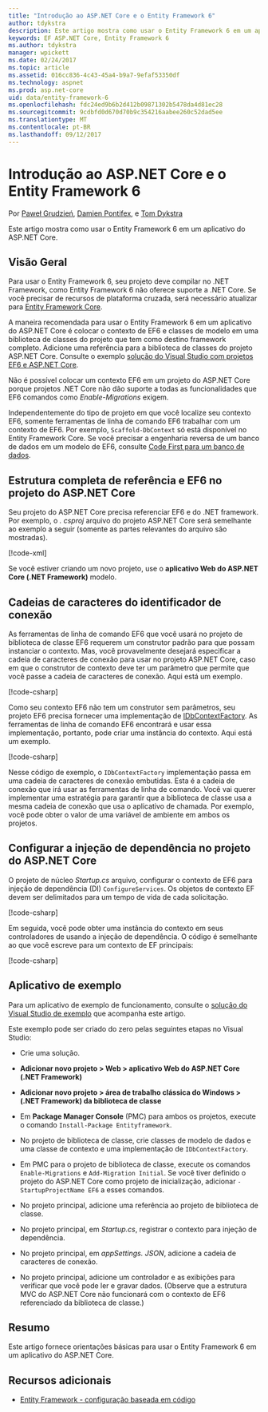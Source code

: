 ```yaml
---
title: "Introdução ao ASP.NET Core e o Entity Framework 6"
author: tdykstra
description: Este artigo mostra como usar o Entity Framework 6 em um aplicativo do ASP.NET Core.
keywords: EF ASP.NET Core, Entity Framework 6
ms.author: tdykstra
manager: wpickett
ms.date: 02/24/2017
ms.topic: article
ms.assetid: 016cc836-4c43-45a4-b9a7-9efaf53350df
ms.technology: aspnet
ms.prod: asp.net-core
uid: data/entity-framework-6
ms.openlocfilehash: fdc24ed9b6b2d412b09871302b5478da4d81ec28
ms.sourcegitcommit: 9cdbfd0d670d70b9c354216aabee260c52dad5ee
ms.translationtype: MT
ms.contentlocale: pt-BR
ms.lasthandoff: 09/12/2017
---
```

# <a name="getting-started-with-aspnet-core-and-entity-framework-6"></a>Introdução ao ASP.NET Core e o Entity Framework 6

Por [Paweł Grudzień](https://github.com/pgrudzien12), [Damien Pontifex](https://github.com/DamienPontifex), e [Tom Dykstra](https://github.com/tdykstra)

Este artigo mostra como usar o Entity Framework 6 em um aplicativo do ASP.NET Core.

## <a name="overview"></a>Visão Geral

Para usar o Entity Framework 6, seu projeto deve compilar no .NET Framework, como Entity Framework 6 não oferece suporte a .NET Core. Se você precisar de recursos de plataforma cruzada, será necessário atualizar para [Entity Framework Core](https://docs.microsoft.com/ef/).

A maneira recomendada para usar o Entity Framework 6 em um aplicativo do ASP.NET Core é colocar o contexto de EF6 e classes de modelo em uma biblioteca de classes do projeto que tem como destino framework completo. Adicione uma referência para a biblioteca de classes do projeto ASP.NET Core. Consulte o exemplo [solução do Visual Studio com projetos EF6 e ASP.NET Core](https://github.com/aspnet/Docs/tree/master/aspnetcore/data/entity-framework-6/sample/).

Não é possível colocar um contexto EF6 em um projeto do ASP.NET Core porque projetos .NET Core não dão suporte a todas as funcionalidades que EF6 comandos como *Enable-Migrations* exigem.

Independentemente do tipo de projeto em que você localize seu contexto EF6, somente ferramentas de linha de comando EF6 trabalhar com um contexto de EF6. Por exemplo, `Scaffold-DbContext` só está disponível no Entity Framework Core. Se você precisar a engenharia reversa de um banco de dados em um modelo de EF6, consulte [Code First para um banco de dados](https://msdn.microsoft.com/jj200620).

## <a name="reference-full-framework-and-ef6-in-the-aspnet-core-project"></a>Estrutura completa de referência e EF6 no projeto do ASP.NET Core

Seu projeto do ASP.NET Core precisa referenciar EF6 e do .NET framework. Por exemplo, o *. csproj* arquivo do projeto ASP.NET Core será semelhante ao exemplo a seguir (somente as partes relevantes do arquivo são mostradas).

[!code-xml[](entity-framework-6/sample/MVCCore/MVCCore.csproj?range=3-9&highlight=2)]

Se você estiver criando um novo projeto, use o **aplicativo Web do ASP.NET Core (.NET Framework)** modelo.

## <a name="handle-connection-strings"></a>Cadeias de caracteres do identificador de conexão

As ferramentas de linha de comando EF6 que você usará no projeto de biblioteca de classe EF6 requerem um construtor padrão para que possam instanciar o contexto. Mas, você provavelmente desejará especificar a cadeia de caracteres de conexão para usar no projeto ASP.NET Core, caso em que o construtor de contexto deve ter um parâmetro que permite que você passe a cadeia de caracteres de conexão. Aqui está um exemplo.

[!code-csharp[](entity-framework-6/sample/EF6/SchoolContext.cs?name=snippet_Constructor)]

Como seu contexto EF6 não tem um construtor sem parâmetros, seu projeto EF6 precisa fornecer uma implementação de [IDbContextFactory](https://msdn.microsoft.com/library/hh506876). As ferramentas de linha de comando EF6 encontrará e usar essa implementação, portanto, pode criar uma instância do contexto. Aqui está um exemplo.

[!code-csharp[](entity-framework-6/sample/EF6/SchoolContextFactory.cs?name=snippet_IDbContextFactory)]

Nesse código de exemplo, o `IDbContextFactory` implementação passa em uma cadeia de caracteres de conexão embutidas. Esta é a cadeia de conexão que irá usar as ferramentas de linha de comando. Você vai querer implementar uma estratégia para garantir que a biblioteca de classe usa a mesma cadeia de conexão que usa o aplicativo de chamada. Por exemplo, você pode obter o valor de uma variável de ambiente em ambos os projetos.

## <a name="set-up-dependency-injection-in-the-aspnet-core-project"></a>Configurar a injeção de dependência no projeto do ASP.NET Core

O projeto de núcleo *Startup.cs* arquivo, configurar o contexto de EF6 para injeção de dependência (DI) `ConfigureServices`. Os objetos de contexto EF devem ser delimitados para um tempo de vida de cada solicitação.

[!code-csharp[](entity-framework-6/sample/MVCCore/Startup.cs?name=snippet_ConfigureServices&highlight=5)]

Em seguida, você pode obter uma instância do contexto em seus controladores de usando a injeção de dependência. O código é semelhante ao que você escreve para um contexto de EF principais:

[!code-csharp[](entity-framework-6/sample/MVCCore/Controllers/StudentsController.cs?name=snippet_ContextInController)]

## <a name="sample-application"></a>Aplicativo de exemplo

Para um aplicativo de exemplo de funcionamento, consulte o [solução do Visual Studio de exemplo](https://github.com/aspnet/Docs/tree/master/aspnetcore/data/entity-framework-6/sample/) que acompanha este artigo.

Este exemplo pode ser criado do zero pelas seguintes etapas no Visual Studio:

* Crie uma solução.

* **Adicionar novo projeto > Web > aplicativo Web do ASP.NET Core (.NET Framework)**

* **Adicionar novo projeto > área de trabalho clássica do Windows > (.NET Framework) da biblioteca de classe**

* Em **Package Manager Console** (PMC) para ambos os projetos, execute o comando `Install-Package Entityframework`.

* No projeto de biblioteca de classe, crie classes de modelo de dados e uma classe de contexto e uma implementação de `IDbContextFactory`.

* Em PMC para o projeto de biblioteca de classe, execute os comandos `Enable-Migrations` e `Add-Migration Initial`. Se você tiver definido o projeto do ASP.NET Core como projeto de inicialização, adicionar `-StartupProjectName EF6` a esses comandos.

* No projeto principal, adicione uma referência ao projeto de biblioteca de classe.

* No projeto principal, em *Startup.cs*, registrar o contexto para injeção de dependência.

* No projeto principal, em *appSettings. JSON*, adicione a cadeia de caracteres de conexão.

* No projeto principal, adicione um controlador e as exibições para verificar que você pode ler e gravar dados. (Observe que a estrutura MVC do ASP.NET Core não funcionará com o contexto de EF6 referenciado da biblioteca de classe.)

## <a name="summary"></a>Resumo

Este artigo fornece orientações básicas para usar o Entity Framework 6 em um aplicativo do ASP.NET Core.

## <a name="additional-resources"></a>Recursos adicionais

* [Entity Framework - configuração baseada em código](https://msdn.microsoft.com/data/jj680699.aspx)
